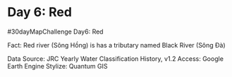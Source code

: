 # Day 6: Red
#30dayMapChallenge Day6: Red

Fact: Red river (Sông Hồng) is has a tributary named Black River (Sông Đà)

Data Source: JRC Yearly Water Classification History, v1.2
Access: Google Earth Engine
Stylize: Quantum GIS
